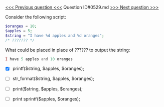 [<<< Previous question <<<](0528.md)  Question ID#0529.md  [>>> Next question >>>](0530.md) 

Consider the following script:
```php
$oranges = 10;
$apples = 5;
$string = "I have %d apples and %d oranges";
/* ??????? */
```
What could be placed in place of ?????? to output the string:
```php
I have 5 apples and 10 oranges
```

- [x]  printf($string, $apples, $oranges);

- [ ]  str_format($string, $apples, $oranges);

- [ ]  print($string, $apples, $oranges);

- [ ]  print sprintf($apples, $oranges);

